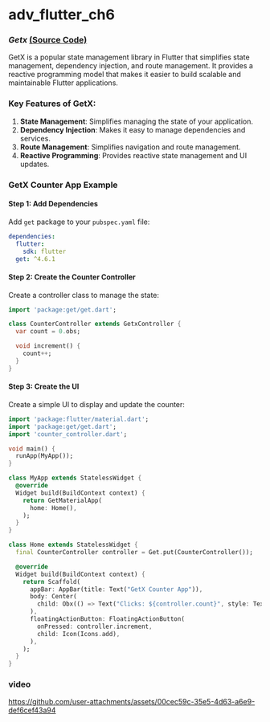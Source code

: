 # adv_flutter_ch6

### *Getx* [(Source Code)](https://github.com/Aksharpatel06/adv_flutter_ch6/tree/master/lib/view/task_1/)

GetX is a popular state management library in Flutter that simplifies state management, dependency injection, and route management. It provides a reactive programming model that makes it easier to build scalable and maintainable Flutter applications.

### Key Features of GetX:
1. **State Management**: Simplifies managing the state of your application.
2. **Dependency Injection**: Makes it easy to manage dependencies and services.
3. **Route Management**: Simplifies navigation and route management.
4. **Reactive Programming**: Provides reactive state management and UI updates.

### GetX Counter App Example

#### Step 1: Add Dependencies
Add `get` package to your `pubspec.yaml` file:
```yaml
dependencies:
  flutter:
    sdk: flutter
  get: ^4.6.1
```

#### Step 2: Create the Counter Controller
Create a controller class to manage the state:
```dart
import 'package:get/get.dart';

class CounterController extends GetxController {
  var count = 0.obs;

  void increment() {
    count++;
  }
}
```

#### Step 3: Create the UI
Create a simple UI to display and update the counter:
```dart
import 'package:flutter/material.dart';
import 'package:get/get.dart';
import 'counter_controller.dart';

void main() {
  runApp(MyApp());
}

class MyApp extends StatelessWidget {
  @override
  Widget build(BuildContext context) {
    return GetMaterialApp(
      home: Home(),
    );
  }
}

class Home extends StatelessWidget {
  final CounterController controller = Get.put(CounterController());

  @override
  Widget build(BuildContext context) {
    return Scaffold(
      appBar: AppBar(title: Text("GetX Counter App")),
      body: Center(
        child: Obx(() => Text("Clicks: ${controller.count}", style: TextStyle(fontSize: 30))),
      ),
      floatingActionButton: FloatingActionButton(
        onPressed: controller.increment,
        child: Icon(Icons.add),
      ),
    );
  }
}
```


### video 

https://github.com/user-attachments/assets/00cec59c-35e5-4d63-a6e9-def6cef43a94
